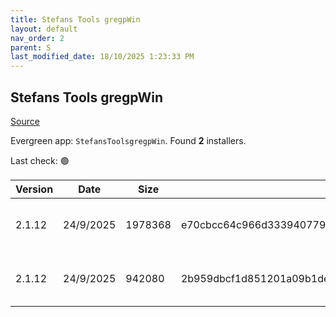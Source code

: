 ```yaml
---
title: Stefans Tools gregpWin
layout: default
nav_order: 2
parent: S
last_modified_date: 18/10/2025 1:23:33 PM
---
```


## Stefans Tools gregpWin

[Source](https://tools.stefankueng.com/grepWin.html)

Evergreen app: `StefansToolsgregpWin`. Found **2** installers.

Last check: 🟢

| Version | Date      | Size    | Sha256                                                           | Architecture | InstallerType | Type | URI                                                                                                                                                                              |
| ------- | --------- | ------- | ---------------------------------------------------------------- | ------------ | ------------- | ---- | -------------------------------------------------------------------------------------------------------------------------------------------------------------------------------- |
| 2.1.12  | 24/9/2025 | 1978368 | e70cbcc64c966d333940779bf4c5a041bfd9d093a47bb48b48933033ee76fdfc | x64          | Default       | msi  | [https://github.com/stefankueng/grepWin/releases/download/2.1.12/grepWin-2.1.12-x64.msi](https://github.com/stefankueng/grepWin/releases/download/2.1.12/grepWin-2.1.12-x64.msi) |
| 2.1.12  | 24/9/2025 | 942080  | 2b959dbcf1d851201a09b1dee132e43c20aae9027499a181decf7460341182f5 | x86          | Default       | msi  | [https://github.com/stefankueng/grepWin/releases/download/2.1.12/grepWin-2.1.12.msi](https://github.com/stefankueng/grepWin/releases/download/2.1.12/grepWin-2.1.12.msi)         |
